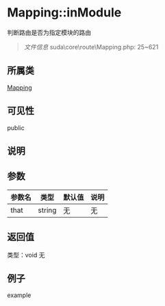 # Mapping::inModule
判断路由是否为指定模块的路由
> *文件信息* suda\core\route\Mapping.php: 25~621
## 所属类 

[Mapping](../Mapping.md)

## 可见性

  public  
## 说明



## 参数

 
| 参数名 | 类型 | 默认值 | 说明 |
|--------|-----|-------|-------|
 | that |  string | 无 | 无 |
## 返回值
 
类型：void
无
## 例子

example